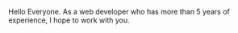 Hello Everyone.
As a web developer who has more than 5 years of experience, I hope to work with you.
